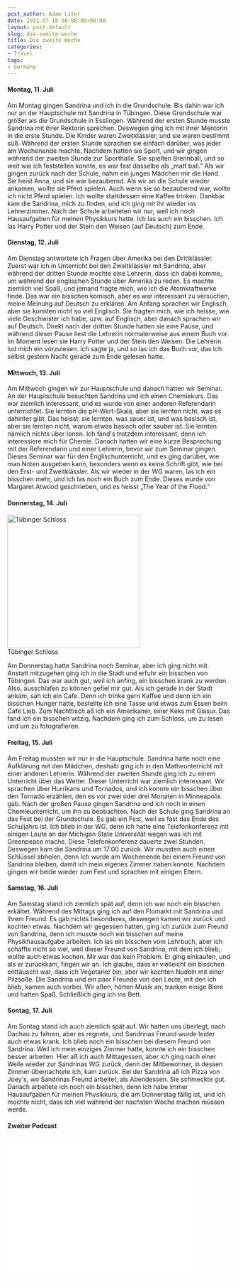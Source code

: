 ```yaml
---
post_author: Adam Liter
date: 2011-07-18 08:00:00+00:00
layout: post-default
slug: die-zweite-woche
title: Die zweite Woche
categories:
- Travel
tags:
- Germany
---
```


#### Montag, 11. Juli
Am Montag gingen Sandrina und ich in die Grundschule. Bis dahin war ich nur an der Hauptschule mit Sandrina in Tübingen. Diese Grundschule war größer als die Grundschule in Esslingen. Während der ersten Stunde musste Sandrina mit ihrer Rektorin sprechen. Deswegen ging ich mit ihrer Mentorin in die erste Stunde. Die Kinder waren Zweitklässler, und sie waren bestimmt süß. Während der ersten Stunde sprachen sie einfach darüber, was jeder am Wochenende machte. Nachdem hatten sie Sport, und wir gingen während der zweiten Stunde zur Sporthalle. Sie spielten Brennball, und so weit wie ich feststellen konnte, es war fast dasselbe als „matt ball.” Als wir gingen zurück nach der Schule, nahm ein junges Mädchen mir die Hand. Sie heist Anna, und sie war bezaubernd. Als wir an die Schule wieder ankamen, wollte sie Pferd spielen. Auch wenn sie so bezaubernd war, wollte ich nicht Pferd spielen. Ich wollte stattdessen eine Kaffee trinken. Dankbar kam die Sandrina, mich zu finden, und ich ging mit ihr wieder ins Lehrerzimmer. Nach der Schule arbeiteten wir nur, weil ich noch Hausaufgaben für meinen Physikkurs hatte. Ich las auch ein bisschen. Ich las Harry Potter und der Stein den Weisen (auf Deutsch) zum Ende.

#### Dienstag, 12. Juli
Am Dienstag antwortete ich Fragen über Amerika bei den Drittklässler. Zuerst war ich in Unterricht bei den Zweitklässler mit Sandrina, aber während der dritten Stunde mochte eine Lehrerin, dass ich dabei komme, um während der englischen Stunde über Amerika zu reden. Es machte ziemlich viel Spaß, und jemand fragte mich, wie ich die Atomkraftwerke finde. Das war ein bisschen komisch, aber es war interessant zu versuchen, meine Meinung auf Deutsch zu erklären. Am Anfang sprachen wir Englisch, aber sie konnten nicht so viel Englisch. Sie fragten mich, wie ich heisse, wie viele Geschwister ich habe, uzw. auf Englisch, aber danach sprachen wir auf Deutsch. Direkt nach der dritten Stunde hatten sie eine Pause, und während dieser Pause liest die Lehrerin normalerweise aus einem Buch vor. Im Moment lesen sie Harry Potter und der Stein den Weisen. Die Lehrerin lud mich ein vorzulesen. Ich sagte ja, und so las ich das Buch vor, das ich selbst gestern Nacht gerade zum Ende gelesen hatte.

#### Mittwoch, 13. Juli
Am Mittwoch gingen wir zur Hauptschule und danach hatten wir Seminar. An der Hauptschule besuchten Sandrina und ich einen Chemiekurs. Das war ziemlich interessant, und es wurde von einer anderen Referendarin unterrichtet. Sie lernten die pH-Wert-Skala, aber sie lernten nicht, was es dahinter gibt. Das heisst: sie lernten, was sauer ist, und was basisch ist, aber sie lernten nicht, warum etwas basisch oder sauber ist. Sie lernten nämlich nichts über Ionen. Ich fand's trotzdem interessant, denn ich interessiere mich für Chemie. Danach hatten wir eine kurze Besprechung mit der Referendarin und einer Lehrerin, bevor wir zum Seminar gingen. Dieses Seminar war für den Englischunterricht, und es ging darüber, wie man Noten ausgeben kann, besonders wenn es keine Schrift gibt, wie bei den Erst- und Zweitklässler. Als wir wieder in der WG waren, las ich ein bisschen mehr, und ich las noch ein Buch zum Ende. Dieses wurde von Margaret Atwood geschrieben, und es heisst „The Year of the Flood.”

#### Donnerstag, 14. Juli

<div class="img-blog-wrapper">
<img class="img-blog" width="300px" src="http://i.imgur.com/QpwLGZp.jpg" alt="Tübinger Schloss"/>
<div class="img-blog-caption">Tübinger Schloss</div>
</div>

Am Donnerstag hatte Sandrina noch Seminar, aber ich ging nicht mit. Anstatt mitzugehen ging ich in die Stadt und erfuhr ein bisschen von Tübingen. Das war auch gut, weil ich anfing, ein bisschen krank zu werden. Also, ausschlafen zu können gefiel mir gut. Als ich gerade in der Stadt ankam, sah ich ein Cafe. Denn ich trinke gern Kaffee und denn ich ein bisschen Hunger hatte, bestellte ich eine Tasse und etwas zum Essen beim Cafe Lieb. Zum Nachttisch aß ich ein Amerikaner, einer Keks mit Glasur. Das fand ich ein bisschen witzig. Nachdem ging ich zum Schloss, um zu lesen und um zu fotografieren.

#### Freitag, 15. Juli
Am Freitag mussten wir nur in die Hauptschule. Sandrina hatte noch eine Aufklärung mit den Mädchen, deshalb ging ich in den Matheunterricht mit einer anderen Lehrerin. Während der zweiten Stunde ging ich zu einem Unterricht über das Wetter. Dieser Unterricht war ziemlich interessant. Wir sprachen über Hurrikans und Tornados, und ich konnte ein bisschen über den Tornado erzählen, den es vor zwei oder drei Monaten in Minneapolis gab. Nach der großen Pause gingen Sandrina und ich noch in einen Chemieunterricht, um ihn zu beobachten. Nach der Schule ging Sandrina an das Fest bei der Grundschule. Es gab ein Fest, weil es fast das Ende des Schuljahrs ist. Ich blieb in der WG, denn ich hatte eine Telefonkonferenz mit einigen Leute an der Michigan State Universität wegen was ich mit Greenpeace mache. Diese Telefonkonferenz dauerte zwei Stunden. Deswegen kam die Sandrina um 17:00 zurück. Wir mussten auch einen Schlüssel abholen, denn ich wurde am Wochenende bei einem Freund von Sandrina bleiben, damit ich mein eigenes Zimmer haben konnte. Nachdem gingen wir beide wieder zum Fest und sprachen mit einigen Eltern.

#### Samstag, 16. Juli
Am Samstag stand ich ziemlich spät auf, denn ich war noch ein bisschen erkältet. Während des Mittags ging ich auf den Flomarkt mit Sandrina und ihrem Freund. Es gab nichts besonderes, deswegen kamen wir zurück und kochten etwas. Nachdem wir gegessen hatten, ging ich zurück zum Freund von Sandrina, denn ich musste noch ein bisschen auf meine Physikhausaufgabe arbeiten. Ich las ein bisschen vom Lehrbuch, aber ich schaffte nicht so viel, weil dieser Freund von Sandrina, mit dem ich blieb, wollte auch etwas kochen. Mir war das kein Problem. Er ging einkaufen, und als er zurückkam, fingen wir an. Ich glaube, dass er vielleicht ein bisschen enttäuscht war, dass ich Vegetarier bin, aber wir kochten Nudeln mit einer Pilzsoße. Die Sandrina und ein paar Freunde von den Leute, mit den ich blieb, kamen auch vorbei. Wir aßen, hörten Musik an, tranken einige Biere und hatten Spaß. Schließlich ging ich ins Bett.

#### Sontag, 17. Juli
Am Sontag stand ich auch ziemlich spät auf. Wir hatten uns überlegt, nach Dachau zu fahren, aber es regnete, und Sandrinas Freund wurde leider auch etwas krank. Ich blieb noch ein bisschen bei diesem Freund von Sandrina. Weil ich mein einziges Zimmer hatte, konnte ich ein bisschen besser arbeiten. Hier aß ich auch Mittagessen, aber ich ging nach einer Weile wieder zur Sandrinas WG zurück, denn der Mitbewohner, in dessen Zimmer übernachtete ich, kam zurück. Bei der Sandrina aß ich Pizza von Joey's, wo Sandrinas Freund arbeitet, als Abendessen. Sie schmeckte gut. Danach arbeitete ich noch ein bisschen, denn ich habe immer Hausaufgaben für meinen Physikkurs, die am Donnerstag fällig ist, und ich mochte nicht, dass ich viel während der nächsten Woche machen müssen werde.

#### Zweiter Podcast

<div class="embed-video-center">
	<iframe width="420" height="315" src="//www.youtube.com/embed/4jB_HqRTejs?rel=0" frameborder="0" allowfullscreen></iframe>
</div>